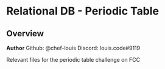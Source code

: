 # Relational DB - Periodic Table

## Overview ##

**Author**
Github: @chef-louis
Discord: louis.code#9119

Relevant files for the periodic table challenge on FCC
